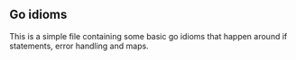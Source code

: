 ## Go idioms

This is a simple file containing some basic go idioms that happen around if statements, error handling and maps.
